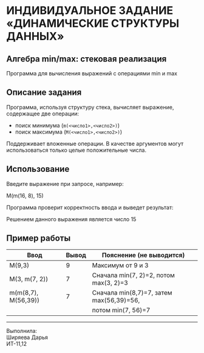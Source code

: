 # ИНДИВИДУАЛЬНОЕ ЗАДАНИЕ «ДИНАМИЧЕСКИЕ СТРУКТУРЫ ДАННЫХ»

## Алгебра min/max: стековая реализация

Программа для вычисления выражений с операциями min и max

## Описание задания

Программа, используя структуру стека, вычисляет выражение, содержащее две операции:
- поиск минимума (`m(<число1>,<число2>)`)
- поиск максимума (`M(<число1>,<число2>)`)

Поддерживает вложенные операции. В качестве аргументов могут использоваться только целые положительные числа.

## Использование
Введите выражение при запросе, например:

M(m(16, 8), 15)

Программа проверит корректность ввода и выведет результат:

Решением данного выражения является число 15

## Пример работы

|        Ввод        | Вывод |        Пояснение (не выводится)        |
|--------------------|-------|----------------------------------------|
|       M(9,3)       |   9   |           Максимум от 9 и 3            |
|   M(3, m(7, 2))    |   7   | Сначала min(7, 2)=2, потом max(3, 2)=3 |
| m(m(8,7), M(56,39))|   7   |Сначала min(8,7)=7, затем max(56,39)=56,|
|                    |       |           потом min(7, 56)=7           |

---

Выполнила:  
Ширяева Дарья  
ИТ-11,12
